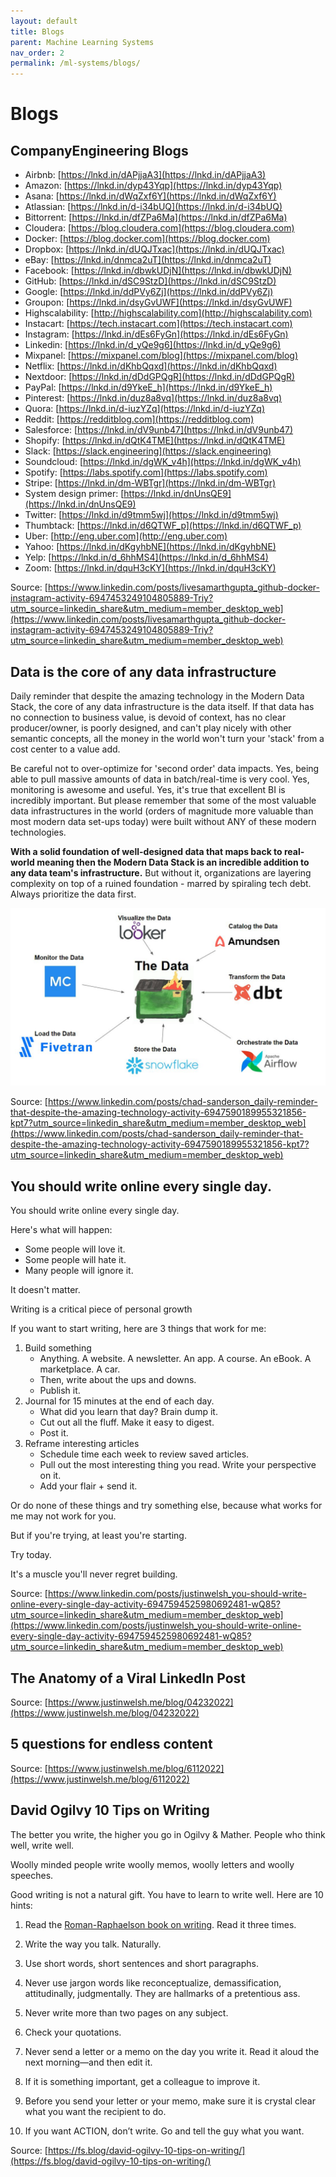 ```yaml
---
layout: default
title: Blogs
parent: Machine Learning Systems
nav_order: 2
permalink: /ml-systems/blogs/
---
```


# Blogs

## CompanyEngineering Blogs

- Airbnb: [https://lnkd.in/dAPjjaA3](https://lnkd.in/dAPjjaA3)
- Amazon: [https://lnkd.in/dyp43Yqp](https://lnkd.in/dyp43Yqp)
- Asana: [https://lnkd.in/dWqZxf6Y](https://lnkd.in/dWqZxf6Y)
- Atlassian: [https://lnkd.in/d-i34bUQ](https://lnkd.in/d-i34bUQ)
- Bittorrent: [https://lnkd.in/dfZPa6Ma](https://lnkd.in/dfZPa6Ma)
- Cloudera: [https://blog.cloudera.com](https://blog.cloudera.com)
- Docker: [https://blog.docker.com](https://blog.docker.com)
- Dropbox: [https://lnkd.in/dUQJTxac](https://lnkd.in/dUQJTxac)
- eBay: [https://lnkd.in/dnmca2uT](https://lnkd.in/dnmca2uT)
- Facebook: [https://lnkd.in/dbwkUDjN](https://lnkd.in/dbwkUDjN)
- GitHub: [https://lnkd.in/dSC9StzD](https://lnkd.in/dSC9StzD)
- Google: [https://lnkd.in/ddPVy6Zj](https://lnkd.in/ddPVy6Zj)
- Groupon: [https://lnkd.in/dsyGvUWF](https://lnkd.in/dsyGvUWF)
- Highscalability: [http://highscalability.com](http://highscalability.com)
- Instacart: [https://tech.instacart.com](https://tech.instacart.com)
- Instagram: [https://lnkd.in/dEs6FyGn](https://lnkd.in/dEs6FyGn)
- Linkedin: [https://lnkd.in/d_yQe9g6](https://lnkd.in/d_yQe9g6)
- Mixpanel: [https://mixpanel.com/blog](https://mixpanel.com/blog)
- Netflix: [https://lnkd.in/dKhbQqxd](https://lnkd.in/dKhbQqxd)
- Nextdoor: [https://lnkd.in/dDdGPQgR](https://lnkd.in/dDdGPQgR)
- PayPal: [https://lnkd.in/d9YkeE_h](https://lnkd.in/d9YkeE_h)
- Pinterest: [https://lnkd.in/duz8a8vq](https://lnkd.in/duz8a8vq)
- Quora: [https://lnkd.in/d-iuzYZq](https://lnkd.in/d-iuzYZq)
- Reddit: [https://redditblog.com](https://redditblog.com)
- Salesforce: [https://lnkd.in/dV9unb47](https://lnkd.in/dV9unb47)
- Shopify: [https://lnkd.in/dQtK4TME](https://lnkd.in/dQtK4TME)
- Slack: [https://slack.engineering](https://slack.engineering)
- Soundcloud: [https://lnkd.in/dgWK_v4h](https://lnkd.in/dgWK_v4h)
- Spotify: [https://labs.spotify.com](https://labs.spotify.com)
- Stripe: [https://lnkd.in/dm-WBTgr](https://lnkd.in/dm-WBTgr)
- System design primer: [https://lnkd.in/dnUnsQE9](https://lnkd.in/dnUnsQE9)
- Twitter: [https://lnkd.in/d9tmm5wj](https://lnkd.in/d9tmm5wj)
- Thumbtack: [https://lnkd.in/d6QTWF_p](https://lnkd.in/d6QTWF_p)
- Uber: [http://eng.uber.com](http://eng.uber.com)
- Yahoo: [https://lnkd.in/dKgyhbNE](https://lnkd.in/dKgyhbNE)
- Yelp: [https://lnkd.in/d_6hhMS4](https://lnkd.in/d_6hhMS4)
- Zoom: [https://lnkd.in/dquH3cKY](https://lnkd.in/dquH3cKY)


Source: [https://www.linkedin.com/posts/livesamarthgupta_github-docker-instagram-activity-6947453249104805889-Triy?utm_source=linkedin_share&utm_medium=member_desktop_web](https://www.linkedin.com/posts/livesamarthgupta_github-docker-instagram-activity-6947453249104805889-Triy?utm_source=linkedin_share&utm_medium=member_desktop_web)

## Data is the core of any data infrastructure

Daily reminder that despite the amazing technology in the Modern Data Stack, the core of any data infrastructure is the data itself. If that data has no connection to business value, is devoid of context, has no clear producer/owner, is poorly designed, and can't play nicely with other semantic concepts, all the money in the world won't turn your 'stack' from a cost center to a value add.

Be careful not to over-optimize for 'second order' data impacts. Yes, being able to pull massive amounts of data in batch/real-time is very cool. Yes, monitoring is awesome and useful. Yes, it's true that excellent BI is incredibly important. But please remember that some of the most valuable data infrastructures in the world (orders of magnitude more valuable than most modern data set-ups today) were built without ANY of these modern technologies.

**With a solid foundation of well-designed data that maps back to real-world meaning then the Modern Data Stack is an incredible addition to any data team's infrastructure.** But without it, organizations are layering complexity on top of a ruined foundation - marred by spiraling tech debt. Always prioritize the data first.

![Modern Data Stack](images/data-stack.jfif)

Source: [https://www.linkedin.com/posts/chad-sanderson_daily-reminder-that-despite-the-amazing-technology-activity-6947590189955321856-kpt7?utm_source=linkedin_share&utm_medium=member_desktop_web](https://www.linkedin.com/posts/chad-sanderson_daily-reminder-that-despite-the-amazing-technology-activity-6947590189955321856-kpt7?utm_source=linkedin_share&utm_medium=member_desktop_web)

## You should write online every single day.

You should write online every single day.

Here's what will happen:
- Some people will love it.
- Some people will hate it.
- Many people will ignore it.

It doesn't matter.

Writing is a critical piece of personal growth

If you want to start writing, here are 3 things that work for me:

1. Build something
    - Anything. A website. A newsletter. An app. A course. An eBook. A marketplace. A car.
    - Then, write about the ups and downs.
    - Publish it.
2. Journal for 15 minutes at the end of each day.
    - What did you learn that day? Brain dump it.
    - Cut out all the fluff. Make it easy to digest.
    - Post it.
3. Reframe interesting articles
    - Schedule time each week to review saved articles.
    - Pull out the most interesting thing you read. Write your perspective on it.
    - Add your flair + send it.

Or do none of these things and try something else, because what works for me may not work for you.

But if you're trying, at least you're starting.

Try today.

It's a muscle you'll never regret building.

Source: [https://www.linkedin.com/posts/justinwelsh_you-should-write-online-every-single-day-activity-6947594525980692481-wQ85?utm_source=linkedin_share&utm_medium=member_desktop_web](https://www.linkedin.com/posts/justinwelsh_you-should-write-online-every-single-day-activity-6947594525980692481-wQ85?utm_source=linkedin_share&utm_medium=member_desktop_web)

## The Anatomy of a Viral LinkedIn Post

Source: [https://www.justinwelsh.me/blog/04232022](https://www.justinwelsh.me/blog/04232022)

## 5 questions for endless content

Source: [https://www.justinwelsh.me/blog/6112022](https://www.justinwelsh.me/blog/6112022)

## David Ogilvy 10 Tips on Writing

The better you write, the higher you go in Ogilvy & Mather. People who think well, write well.

Woolly minded people write woolly memos, woolly letters and woolly speeches.

Good writing is not a natural gift. You have to learn to write well. Here are 10 hints:

1. Read the [Roman-Raphaelson book on writing](https://www.goodreads.com/en/book/show/1538252.Writing_That_Works). Read it three times.

2. Write the way you talk. Naturally.

3. Use short words, short sentences and short paragraphs.

4. Never use jargon words like reconceptualize, demassification, attitudinally, judgmentally. They are hallmarks of a pretentious ass.

5. Never write more than two pages on any subject.

6. Check your quotations.

7. Never send a letter or a memo on the day you write it. Read it aloud the next morning—and then edit it.

8. If it is something important, get a colleague to improve it.

9. Before you send your letter or your memo, make sure it is crystal clear what you want the recipient to do.

10. If you want ACTION, don’t write. Go and tell the guy what you want.

Source: [https://fs.blog/david-ogilvy-10-tips-on-writing/](https://fs.blog/david-ogilvy-10-tips-on-writing/)